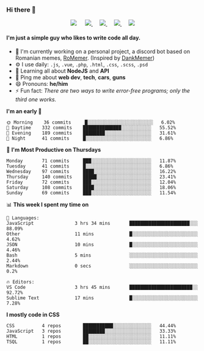### Hi there 👋

<p align="center">
    <a href="https://pufler.dev/git-badges/" target="_blank"><img src="https://badges.pufler.dev/visits/LeonardSSH/LeonardSSH?style=flat-square&color=6875f5&logo=github"></a>
    &emsp;
    <a href="https://twitter.com/leonardssh_22" target="_blank">
        <img src="https://img.shields.io/twitter/follow/leonardssh_22?color=1DA1F2&label=%40leonardssh_22&logo=twitter&style=flat-square">     
    </a> 
    &emsp;
    <a href="javascript:void(0)" target="_blank">
        <img src="https://img.shields.io/badge/Leonard-6666-738ADB?label=Leonard&style=flat-square&logo=discord">     
    </a> 
     &emsp;
    <a href="https://www.instagram.com/leonardssh22/" target="_blank">
        <img src="https://img.shields.io/badge/leonardssh22-follow-ff3d55?label=@leonardssh22&style=flat-square&logo=instagram">     
    </a> 
     &emsp;
    <a href="mailto:contact@leonard.pw" target="_blank">
        <img src="https://img.shields.io/badge/contact@leonard.pw-contact-D44638?label=contact@leonard.pw&style=flat-square&logo=gmail">     
    </a> 
</p>

#### I'm just a simple guy who likes to write code all day.

- 🏢 I'm currently working on a personal project, a discord bot based on Romanian memes, [RoMemer](https://github.com/RoMemer). (Inspired by [DankMemer](https://github.com/DankMemer))
- ⚙️ I use daily: `.js`, `.vue`, `.php`, `.html`, `.css`, `.scss`, `.psd`
- 🌱 Learning all about **NodeJS** and **API**
- 💬 Ping me about **web dev**, **tech**, **cars**, **guns**
- 😄 Pronouns: **he/him**
- ⚡️ Fun fact: *There are two ways to write error-free programs; only the third one works.*

<!--START_SECTION:waka-->
**I'm an early 🐤** 

```text
🌞 Morning    36 commits     █░░░░░░░░░░░░░░░░░░░░░░░░   6.02% 
🌆 Daytime    332 commits    ██████████████░░░░░░░░░░░   55.52% 
🌃 Evening    189 commits    ████████░░░░░░░░░░░░░░░░░   31.61% 
🌙 Night      41 commits     █░░░░░░░░░░░░░░░░░░░░░░░░   6.86%

```
📅 **I'm Most Productive on Thursdays** 

```text
Monday       71 commits     ███░░░░░░░░░░░░░░░░░░░░░░   11.87% 
Tuesday      41 commits     █░░░░░░░░░░░░░░░░░░░░░░░░   6.86% 
Wednesday    97 commits     ████░░░░░░░░░░░░░░░░░░░░░   16.22% 
Thursday     140 commits    █████░░░░░░░░░░░░░░░░░░░░   23.41% 
Friday       72 commits     ███░░░░░░░░░░░░░░░░░░░░░░   12.04% 
Saturday     108 commits    ████░░░░░░░░░░░░░░░░░░░░░   18.06% 
Sunday       69 commits     ███░░░░░░░░░░░░░░░░░░░░░░   11.54%

```


📊 **This week I spent my time on** 

```text
💬 Languages: 
JavaScript               3 hrs 34 mins       ██████████████████████░░░   88.09% 
Other                    11 mins             █░░░░░░░░░░░░░░░░░░░░░░░░   4.62% 
JSON                     10 mins             █░░░░░░░░░░░░░░░░░░░░░░░░   4.46% 
Bash                     5 mins              ░░░░░░░░░░░░░░░░░░░░░░░░░   2.44% 
Markdown                 0 secs              ░░░░░░░░░░░░░░░░░░░░░░░░░   0.2%

🔥 Editors: 
VS Code                  3 hrs 45 mins       ███████████████████████░░   92.72% 
Sublime Text             17 mins             █░░░░░░░░░░░░░░░░░░░░░░░░   7.28%

```

**I mostly code in CSS** 

```text
CSS          4 repos        ███████████░░░░░░░░░░░░░░   44.44% 
JavaScript   3 repos        ████████░░░░░░░░░░░░░░░░░   33.33% 
HTML         1 repos        ██░░░░░░░░░░░░░░░░░░░░░░░   11.11% 
TSQL         1 repos        ██░░░░░░░░░░░░░░░░░░░░░░░   11.11%

```



<!--END_SECTION:waka-->
